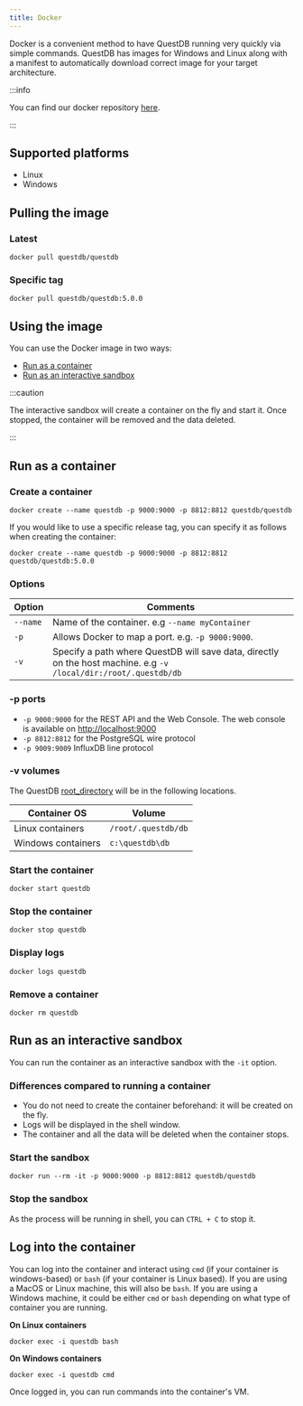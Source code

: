 ```yaml
---
title: Docker
---
```


Docker is a convenient method to have QuestDB running very quickly via simple
commands. QuestDB has images for Windows and Linux along with a manifest to
automatically download correct image for your target architecture.

:::info

You can find our docker repository
[here](https://hub.docker.com/r/questdb/questdb).

:::

## Supported platforms

- Linux
- Windows

## Pulling the image

### Latest

```script
docker pull questdb/questdb
```

### Specific tag

```script
docker pull questdb/questdb:5.0.0
```

## Using the image

You can use the Docker image in two ways:

- [Run as a container](#run-as-a-container)
- [Run as an interactive sandbox](#run-as-an-interactive-sandbox)

:::caution

The interactive sandbox will create a container on the fly and start it. Once
stopped, the container will be removed and the data deleted.

:::

## Run as a container

### Create a container

```script
docker create --name questdb -p 9000:9000 -p 8812:8812 questdb/questdb
```

If you would like to use a specific release tag, you can specify it as follows
when creating the container:

```script
docker create --name questdb -p 9000:9000 -p 8812:8812 questdb/questdb:5.0.0
```

### Options

| Option   | Comments                                                                                                         |
| -------- | ---------------------------------------------------------------------------------------------------------------- |
| `--name` | Name of the container. e.g `--name myContainer`                                                                  |
| `-p`     | Allows Docker to map a port. e.g. `-p 9000:9000`.                                                                |
| `-v`     | Specify a path where QuestDB will save data, directly on the host machine. e.g `-v /local/dir:/root/.questdb/db` |

### -p ports

- `-p 9000:9000` for the REST API and the Web Console. The web console is
  available on [http://localhost:9000](http://localhost:9000)
- `-p 8812:8812` for the PostgreSQL wire protocol
- `-p 9009:9009` InfluxDB line protocol

### -v volumes

The QuestDB [root_directory](reference/root-directory-structure.md) will be in
the following locations.

| Container OS       | Volume              |
| ------------------ | ------------------- |
| Linux containers   | `/root/.questdb/db` |
| Windows containers | `c:\questdb\db`     |

### Start the container

```script
docker start questdb
```

### Stop the container

```script
docker stop questdb
```

### Display logs

```script
docker logs questdb
```

### Remove a container

```script
docker rm questdb
```

## Run as an interactive sandbox

You can run the container as an interactive sandbox with the `-it` option.

### Differences compared to running a container

- You do not need to create the container beforehand: it will be created on the
  fly.
- Logs will be displayed in the shell window.
- The container and all the data will be deleted when the container stops.

### Start the sandbox

```script
docker run --rm -it -p 9000:9000 -p 8812:8812 questdb/questdb
```

### Stop the sandbox

As the process will be running in shell, you can `CTRL + C` to stop it.

## Log into the container

You can log into the container and interact using `cmd` (if your container is
windows-based) or `bash` (if your container is Linux based). If you are using a
MacOS or Linux machine, this will also be `bash`. If you are using a Windows
machine, it could be either `cmd` or `bash` depending on what type of container
you are running.

**On Linux containers**

```script
docker exec -i questdb bash
```

**On Windows containers**

```script
docker exec -i questdb cmd
```

Once logged in, you can run commands into the container's VM.
